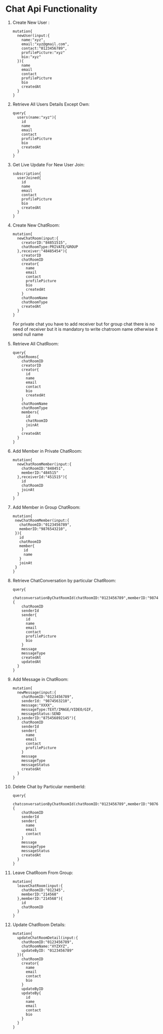 # Chat Api Functionality

1) Create New User :

   ```
   mutation{
     newUser(input:{
       name:"xyz",
       email:"xyz@gmail.com",
       contact:"0123456789",
       profilePicture:"xyz"
       bio:"xyz"
     }){
       name
       email
       contact
       profilePicture
       bio
       createdAt
     }
   }
   ```
2) Retrieve All Users Details Except Own:

    ```
    query{
      users(name:"xyz"){
        id
        name
        email
        contact
        profilePicture
        bio
        createdAt
      }
    }
    ```
3) Get Live Update For New User Join:

    ```
    subscription{
      userJoined{
        id
        name
        email
        contact
        profilePicture
        bio
        createdAt
      }
    }
    ``` 
4) Create New ChatRoom:
   
    ```
    mutation{
      newChatRoom(input:{
        creatorID:"84851515",
        chatRoomType:PRIVATE/GROUP
      },receiver:"48485454"){
        creatorID
        chatRoomID
        creator{
          name
          email
          contact
          profilePicture
          bio
          createdAt
        }
        chatRoomName
        chatRoomType
        createdAt
      }
    }
    ```
    For private chat you have to add receiver but for group chat there is no need of receiver but it is 
    mandatory to write  chatroom name otherwise it send null name 
5) Retrieve All ChatRoom:
    
    ```
    query{
      chatRooms{
        chatRoomID
        creatorID
        creator{
          id
          name
          email
          contact
          bio
          createdAt
        }
        chatRoomName
        chatRoomType
        members{
          id
          chatRoomID
          joinAt
        }
        createdAt
      }
    }
    ```
6) Add Member in Private ChatRoom:

    ```
    mutation{
      newChatRoomMember(input:{
        chatRoomID:"848451",
        memberID:"484515"
      },receiverId:"451515"){
        id
        chatRoomID
        joinAt
      }
    }
    ```
7) Add Member in Group ChatRoom:

    ```
   mutation{
     newChatRoomMember(input:{
       chatRoomID:"0123456789",
       memberID:"9876543210",
     }){
       id
       chatRoomID
       member{
         id
         name
       }
       joinAt
     }
   }
    ```
 8) Retrieve ChatConversation by particular ChatRoom:
 
    ```
    query{
      chatconversationByChatRoomId(chatRoomID:"0123456789",memberID:"987456310"){
        chatRoomID
        senderId
        sender{
          id
          name
          email
          contact
          profilePicture
          bio
        }
        message
        messageType
        createdAt
        updatedAt
      }
    }
    ```
9) Add Message in ChatRoom:

    ```
    mutation{
      newMessage(input:{
        chatRoomID:"0123456789",
        senderId: "9874563210",
        message:"XXXX",
        messageType:TEXT/IMAGE/VIDEO/GIF,
        messageStatus:SEND
      },senderID:"875456892145"){
        chatRoomID
        senderId
        sender{
          name 
          email
          contact
          profilePicture
        }
        message
        messageType
        messageStatus
        createdAt
      }
    }
    ```
10) Delete Chat by Particular memberId:

    ```
    query{
      chatconversationByChatRoomId(chatRoomID:"0123456789",memberID:"9876543210"){
        chatRoomID
        senderId
        sender{
          name
          email
          contact
        }
        message
        messageType
        messageStatus
        createdAt
      }
    }
    ```
11) Leave ChatRoom From Group:
    
    ```
    mutation{
      leaveChatRoom(input:{
        chatRoomID:"012345",
        memberID:"214568"
      },memberID:"214568"){
        id
        chatRoomID
      }
    }
    ```
12) Update ChatRoom Details:

    ```
    mutation{
      updateChatRoomDetail(input:{
        chatRoomID:"0123456789",
        chatRoomName:"XYZXYZ",
        updateByID: "0123456789"
      }){
        chatRoomID
        creator{
          name
          email
          contact
          bio
        }
        updateByID
        updateBy{
          id
          name 
          email
          contact
          bio
        }
      }
    }
    ```